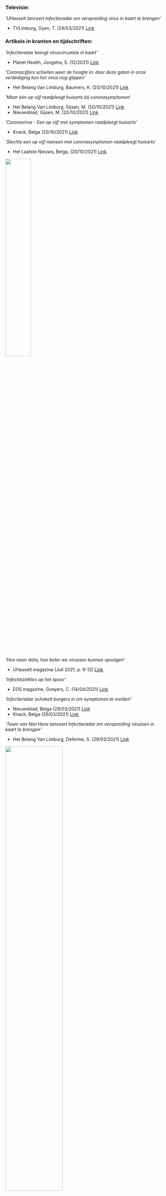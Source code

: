 <br />

### Televisie: 
*'UHasselt lanceert infectieradar om verspreiding virus in kaart te brengen'*
* TVLimburg, Oyen, T. (29/03/2021) [Link](https://www.tvl.be/nieuws/uhasselt-lanceert-infectieradar-om-verspreiding-virus-in-kaart-te-brengen-115987)

### Artikels in kranten en tijdschriften:
*'Infectieradar brengt viruscirculatie in kaart'*
* Planet Health, Jongstra, S. (12/2021) [Link](https://nl.planet-health.be/infectieziekten/infectieradar-brengt-viruscirculatie-in-kaart/)

*'Coronacijfers schieten weer de hoogte in: door deze gaten in onze verdediging kon het virus nog glippen'*
* Het Belang Van Limburg, Baumers, K. (25/10/2021) [Link](https://www.hbvl.be/cnt/dmf20211025_93246660?)

*'Maar één op vijf raadpleegt huisarts bij coronasymptomen'*
* Het Belang Van Limburg, Gijsen, M. (20/10/2021) [Link](https://www.hbvl.be/cnt/dmf20211019_97103130)
* Nieuwsblad, Gijsen, M. (20/10/2021) [Link](https://www.nieuwsblad.be/cnt/dmf20211020_96966637)

*'Coronavirus - Een op vijf met symptomen raadpleegt huisarts'*
* Knack, Belga (20/10/2021) [Link](https://www.knack.be/nieuws/belgie/coronavirus-een-op-vijf-met-symptomen-raadpleegt-huisarts/article-belga-1792409.html)

*'Slechts een op vijf mensen met coronasymptomen raadpleegt huisarts'*
* Het Laatste Nieuws, Belga, (20/10/2021) [Link](https://www.hln.be/binnenland/slechts-een-op-vijf-mensen-met-coronasymptomen-raadpleegt-huisarts~a2878996/)

<img src="assets/images/UHmagazine.png" width="40%">

*'Hoe meer data, hoe beter we virussen kunnen opvolgen'*
* UHasselt magazine (Juli 2021, p. 9-12) [Link](https://www.uhasselt.be/documents/Tijdschriften/UHmagazine/Magazine-juli_2021_klein.pdf)

*'Infectieziektes op het spoor'*
* EOS magazine, Goeyers, C. (14/04/2021) [Link](https://www.eoswetenschap.eu/diy/infectieziektes-op-het-spoor)

*'Infectieradar schakelt burgers in om symptomen te melden'*
* Nieuwsblad, Belga (29/03/2021) [Link](https://www.nieuwsblad.be/cnt/dmf20210329_93584115)
* Knack, Belga (29/03/2021) [Link](https://www.knack.be/nieuws/belgie/infectieradar-schakelt-burgers-in-om-symptomen-te-melden/article-belga-1717235.html)

*'Team van Niel Hens lanceert Infectieradar om verspreiding virussen in kaart te brengen'*
* Het Belang Van Limburg, Deferme, S. (29/03/2021) [Link](https://www.hbvl.be/cnt/dmf20210329_93158218)
<img src="assets/images/NH_HBVL.png" width="60%">
<br /> 